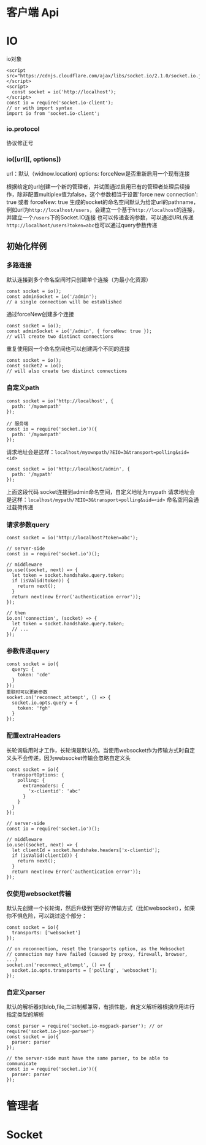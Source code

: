 # 客户端 Api
# IO
io对象
```
<script src="https://cdnjs.cloudflare.com/ajax/libs/socket.io/2.1.0/socket.io.js"></script>
<script>
  const socket = io('http://localhost');
</script>
const io = require('socket.io-client');
// or with import syntax
import io from 'socket.io-client';
```
### io.protocol
协议修正号
### io([url][, options])
url：默认（widnow.location)
options: forceNew是否重新启用一个现有连接

根据给定的url创建一个新的管理者，并试图通过启用已有的管理者处理后续操作，除非配置multiplex值为false，这个参数相当于设置'force new connection': true 或者 forceNew: true
生成的socket的命名空间默认为给定url的pathname，例如url为`http://localhost/users`，会建立一个基于`http://localhost`的连接，并建立一个`/users`下的Socket.IO连接
也可以传递查询参数，可以通过URL传递`http://localhost/users?token=abc`也可以通过query参数传递
## 初始化样例
### 多路连接
默认连接到多个命名空间时只创建单个连接（为最小化资源）
```
const socket = io();
const adminSocket = io('/admin');
// a single connection will be established
```
通过forceNew创建多个连接
```
const socket = io();
const adminSocket = io('/admin', { forceNew: true });
// will create two distinct connections
```
重复使用同一个命名空间也可以创建两个不同的连接
```
const socket = io();
const socket2 = io();
// will also create two distinct connections
```
### 自定义path
```
const socket = io('http://localhost', {
  path: '/myownpath'
});

// 服务端
const io = require('socket.io')({
  path: '/myownpath'
});
```
请求地址会是这样：`localhost/myownpath/?EIO=3&transport=polling&sid=<id>`
```
const socket = io('http://localhost/admin', {
  path: '/mypath'
});
```
上面这段代码 socket连接到admin命名空间，自定义地址为mypath
请求地址会是这样：`localhost/mypath/?EIO=3&transport=polling&sid=<id>`
命名空间会通过载荷传递
### 请求参数query
```
const socket = io('http://localhost?token=abc');

// server-side
const io = require('socket.io')();

// middleware
io.use((socket, next) => {
  let token = socket.handshake.query.token;
  if (isValid(token)) {
    return next();
  }
  return next(new Error('authentication error'));
});

// then
io.on('connection', (socket) => {
  let token = socket.handshake.query.token;
  // ...
});
```
### 参数传递query
```
const socket = io({
  query: {
    token: 'cde'
  }
});
重联时可以更新参数
socket.on('reconnect_attempt', () => {
  socket.io.opts.query = {
    token: 'fgh'
  }
});
```
### 配置extraHeaders
长轮询启用时才工作，长轮询是默认的。当使用websocket作为传输方式时自定义头不会传递，因为websocket传输会忽略自定义头
```
const socket = io({
  transportOptions: {
    polling: {
      extraHeaders: {
        'x-clientid': 'abc'
      }
    }
  }
});

// server-side
const io = require('socket.io')();

// middleware
io.use((socket, next) => {
  let clientId = socket.handshake.headers['x-clientid'];
  if (isValid(clientId)) {
    return next();
  }
  return next(new Error('authentication error'));
});
```
### 仅使用websocket传输
默认先创建一个长轮询，然后升级到‘更好的’传输方式（比如websocket），如果你不惧危险，可以跳过这个部分：
```
const socket = io({
  transports: ['websocket']
});

// on reconnection, reset the transports option, as the Websocket
// connection may have failed (caused by proxy, firewall, browser, ...)
socket.on('reconnect_attempt', () => {
  socket.io.opts.transports = ['polling', 'websocket'];
});
```
### 自定义parser
默认的解析器对blob,file,二进制都兼容，有损性能，自定义解析器根据应用进行指定类型的解析
```
const parser = require('socket.io-msgpack-parser'); // or require('socket.io-json-parser')
const socket = io({
  parser: parser
});

// the server-side must have the same parser, to be able to communicate
const io = require('socket.io')({
  parser: parser
});
```
# 管理者
# Socket



